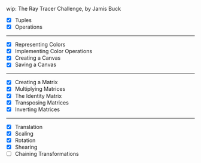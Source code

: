 wip: The Ray Tracer Challenge, by Jamis Buck

- [x] Tuples
- [x] Operations
___
- [x] Representing Colors
- [x] Implementing Color Operations
- [x] Creating a Canvas
- [x] Saving a Canvas
___
- [x] Creating a Matrix
- [x] Multiplying Matrices
- [x] The Identity Matrix
- [x] Transposing Matrices
- [x] Inverting Matrices
___
- [x] Translation
- [x] Scaling
- [x] Rotation
- [x] Shearing
- [ ] Chaining Transformations
